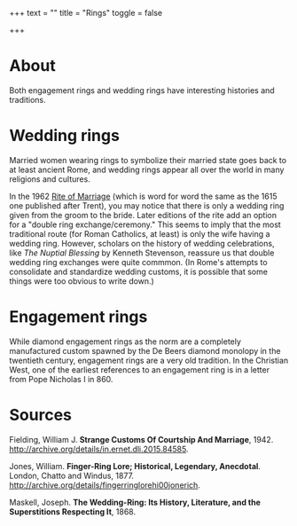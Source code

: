 +++
text = ""
title = "Rings"
toggle = false

+++

# About 

Both engagement rings and wedding rings have interesting histories and traditions. 

# Wedding rings

Married women wearing rings to symbolize their married state goes back to at least ancient Rome, and wedding rings appear all over the world in many religions and cultures. 

In the 1962 [Rite of Marriage](https://www.latinmasswedding.com/rite-of-marriage/) (which is word for word the same as the 1615 one published after Trent), you may notice that there is only a wedding ring given from the groom to the bride. Later editions of the rite add an option for a "double ring exchange/ceremony." This seems to imply that the most traditional route (for Roman Catholics, at least) is only the wife having a wedding ring. However, scholars on the history of wedding celebrations, like _The Nuptial Blessing_ by Kenneth Stevenson, reassure us that double wedding ring exchanges were quite commmon.
(In Rome's attempts to consolidate and standardize wedding customs, it is possible that some things were too obvious to write down.)

# Engagement rings 

While diamond engagement rings as the norm are a completely manufactured custom spawned by the De Beers diamond monolopy in the twentieth century, engagement rings are a very old tradition. In the Christian West, one of the earliest references to an engagement ring is in a letter from Pope Nicholas I in 860. 

# Sources 

Fielding, William J. **Strange Customs Of Courtship And Marriage**, 1942. http://archive.org/details/in.ernet.dli.2015.84585.

Jones, William. **Finger-Ring Lore; Historical, Legendary, Anecdotal**. London, Chatto and Windus, 1877. http://archive.org/details/fingerringlorehi00jonerich.

Maskell, Joseph. **The Wedding-Ring: Its History, Literature, and the Superstitions Respecting It**, 1868.
